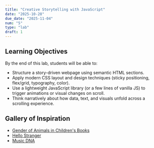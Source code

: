 ```yaml
---
title: "Creative Storytelling with JavaScript"
date: "2025-10-28"
due_date: "2025-11-04"
num: "5"
type: "lab"
draft: 1
---
```


## Learning Objectives
By the end of this lab, students will be able to:
* Structure a story-driven webpage using semantic HTML sections.
* Apply modern CSS layout and design techniques (sticky positioning, flex/grid, typography, color).
* Use a lightweight JavaScript library (or a few lines of vanilla JS) to trigger animations or visual changes on scroll.
* Think narratively about how data, text, and visuals unfold across a scrolling experience.

## Gallery of Inspiration
* <a href="https://pudding.cool/2025/07/kids-books/">Gender of Animals in Children's Books</a>
* <a href="https://pudding.cool/2025/06/hello-stranger/">Hello Stranger</a>
* <a href="https://pudding.cool/2025/04/music-dna/">Music DNA</a>
